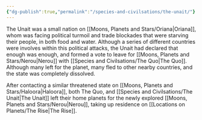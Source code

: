 ```yaml
---
{"dg-publish":true,"permalink":"/species-and-civilsations/the-unait/"}
---
```


The Unait was a small nation on [[Moons, Planets and Stars/Oriana\|Oriana]], whom was facing political turmoil and trade blockades that were starving their people, in both food and water. Although a series of different countries were involves within this political attacks, the Unait had declared that enough was enough, and formed a vote to leave for [[Moons, Planets and Stars/Nerou\|Nerou]] with [[Species and Civilsations/The Quo\|The Quo]]. Although many left for the planet, many fled to other nearby countries, and the state was completely dissolved. 

After contacting a similar threatened state on [[Moons, Planets and Stars/Haloora\|Haloora]], both The Quo, and [[Species and Civilsations/The Unait\|The Unait]] left their home planets for the newly explored [[Moons, Planets and Stars/Nerou\|Nerou]], taking up residence on [[Locations on Planets/The Rise\|The Rise]].